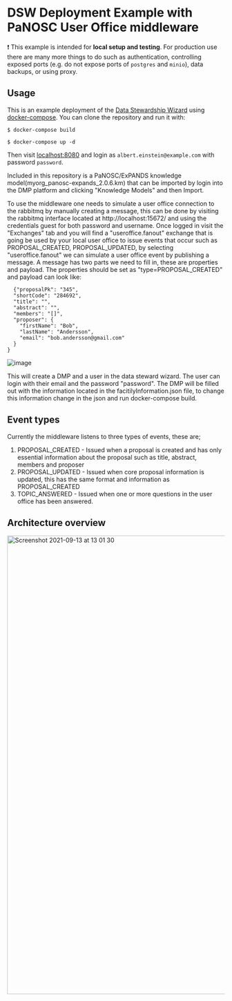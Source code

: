 # DSW Deployment Example with PaNOSC User Office middleware

:exclamation: This example is intended for **local setup and testing**. For production use there are many more things to do such as authentication, controlling exposed ports (e.g. do not expose ports of `postgres` and `minio`), data backups, or using proxy. 

## Usage

This is an example deployment of the [Data Stewardship Wizard](https://ds-wizard.org) using [docker-compose](https://docs.docker.com/compose/). You can clone the repository and run it with:

```
$ docker-compose build

$ docker-compose up -d
```

Then visit [localhost:8080](http://localhost:8080) and login as `albert.einstein@example.com` with password `password`.

Included in this repository is a PaNOSC/ExPANDS knowledge model(myorg_panosc-expands_2.0.6.km) that can be imported by login into the DMP platform and clicking "Knowledge Models" and then Import.

To use the middleware one needs to simulate a user office connection to the rabbitmq by manually creating a message, this can be done by visiting the rabbitmq interface located at http://localhost:15672/ and using the credentials guest for both password and username. Once logged in visit the "Exchanges" tab and you will find a "useroffice.fanout" exchange that is going be used by your local user office to issue events that occur such as PROPOSAL_CREATED, PROPOSAL_UPDATED, by selecting "useroffice.fanout" we can simulate a user office event by publishing a message. A message has two parts we need to fill in, these are properties and payload. The properties should be set as "type=PROPOSAL_CREATED" and payload can look like:

```
  {"proposalPk": "345",
  "shortCode": "284692",
  "title": "",
  "abstract": "",
  "members": "[]",
  "proposer": {
    "firstName": "Bob",
    "lastName": "Andersson",
    "email": "bob.andersson@gmail.com"
  }
}
```

![image](https://user-images.githubusercontent.com/6403388/132503931-594b5a22-7edb-4daf-b065-13a1080ada5d.png)


This will create a DMP and a user in the data steward wizard. The user can login with their email and the password "password". The DMP will be filled out with the information located in the facitilyInformation.json file, to change this information change in the json and run docker-compose build. 


## Event types

Currently the middleware listens to three types of events, these are;

1. PROPOSAL_CREATED - Issued when a proposal is created and has only essential information about the proposal such as title, abstract, members and proposer
2. PROPOSAL_UPDATED - Issued when core proposal information is updated, this has the same format and information as PROPOSAL_CREATED
3. TOPIC_ANSWERED - Issued when one or more questions in the user office has been answered. 


## Architecture overview
<img width="1063" alt="Screenshot 2021-09-13 at 13 01 30" src="https://user-images.githubusercontent.com/6403388/133072843-cf45ce5b-6bc0-41bf-aece-dd470352d724.png">

